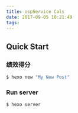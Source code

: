 ```yaml
---
title: ospService Cals
date: 2017-09-05 10:21:49
tags:
---
```



## Quick Start

### 绩效得分

``` bash
$ hexo new "My New Post"
```


### Run server

``` bash
$ hexo server
```